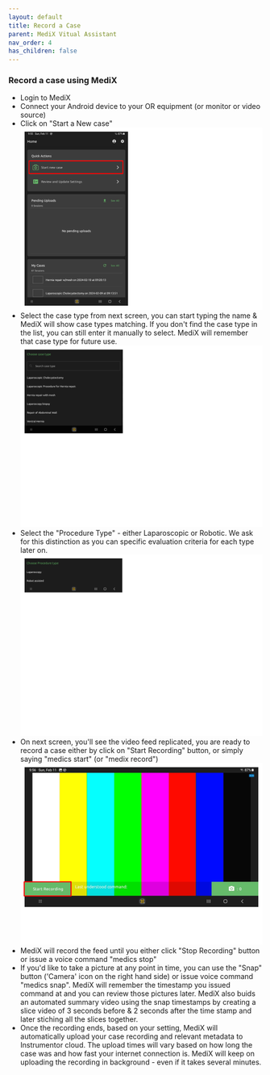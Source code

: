 ```yaml
---
layout: default
title: Record a Case
parent: MediX Vitual Assistant
nav_order: 4
has_children: false
---
```


### Record a case using MediX

- Login to MediX
- Connect your Android device to your OR equipment (or monitor or video source)
- Click on "Start a New case"
  ![StartCase](/assets/images/medix/start-case.png)
- Select the case type from next screen, you can start typing the name & MediX will show case types matching. If you don't find the case type in the list, you can still enter it manually to select. MediX will remember that case type for future use.
  ![StartCase1](/assets/images/medix/start-case-1.png)
- Select the "Procedure Type" - either Laparoscopic or Robotic. We ask for this distinction as you can specific evaluation criteria for each type later on.
  ![StartCase2](/assets/images/medix/start-case-2.png)
- On next screen, you'll see the video feed replicated, you are ready to record a case either by click on "Start Recording" button, or simply saying "medics start" (or "medix record")
  ![StartCase3](/assets/images/medix/start-case-3.png)
- MediX will record the feed until you either click "Stop Recording" button or issue a voice command "medics stop"
- If you'd like to take a picture at any point in time, you can use the "Snap" button ('Camera' icon on the right hand side) or issue voice command "medics snap". MediX will remember the timestamp you issued command at and you can review those pictures later. MediX also buids an automated summary video using the snap timestamps by creating a slice video of 3 seconds before & 2 seconds after the time stamp and later stiching all the slices together.
- Once the recording ends, based on your setting, MediX will automatically upload your case recording and relevant metadata to Instrumentor cloud. The upload times will vary based on how long the case was and how fast your internet connection is. MediX will keep on uploading the recording in background - even if it takes several minutes.
